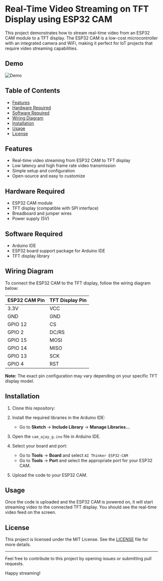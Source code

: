 # Real-Time Video Streaming on TFT Display using ESP32 CAM

This project demonstrates how to stream real-time video from an ESP32 CAM module to a TFT display. The ESP32 CAM is a low-cost microcontroller with an integrated camera and WiFi, making it perfect for IoT projects that require video streaming capabilities.


## Demo
![Demo](demo.gif)

## Table of Contents
- [Features](#features)
- [Hardware Required](#hardware-required)
- [Software Required](#software-required)
- [Wiring Diagram](#wiring-diagram)
- [Installation](#installation)
- [Usage](#usage)
- [License](#license)

## Features
- Real-time video streaming from ESP32 CAM to TFT display
- Low latency and high frame rate video transmission
- Simple setup and configuration
- Open-source and easy to customize

## Hardware Required
- ESP32 CAM module
- TFT display (compatible with SPI interface)
- Breadboard and jumper wires
- Power supply (5V)

## Software Required
- Arduino IDE
- ESP32 board support package for Arduino IDE
- TFT display library 


## Wiring Diagram
To connect the ESP32 CAM to the TFT display, follow the wiring diagram below:

| ESP32 CAM Pin | TFT Display Pin |
| ------------- | ---------------- |
| 3.3V          | VCC              |
| GND           | GND              |
| GPIO 12       | CS               |
| GPIO  2       | DC/RS            |
| GPIO 15       | MOSI             |
| GPIO 14       | MISO             |
| GPIO 13       | SCK              |
| GPIO 4        | RST              |

**Note:** The exact pin configuration may vary depending on your specific TFT display model.

## Installation
1. Clone this repository:


2. Install the required libraries in the Arduino IDE:
    - Go to **Sketch** -> **Include Library** -> **Manage Libraries...**


3. Open the `cam_ajay_g.ino` file in Arduino IDE.

4. Select your board and port:
    - Go to **Tools** -> **Board** and select `AI Thinker ESP32-CAM`
    - Go to **Tools** -> **Port** and select the appropriate port for your ESP32 CAM.

5. Upload the code to your ESP32 CAM.

## Usage
Once the code is uploaded and the ESP32 CAM is powered on, it will start streaming video to the connected TFT display. You should see the real-time video feed on the screen.

## License
This project is licensed under the MIT License. See the [LICENSE](LICENSE) file for more details.

---

Feel free to contribute to this project by opening issues or submitting pull requests.

Happy streaming!
